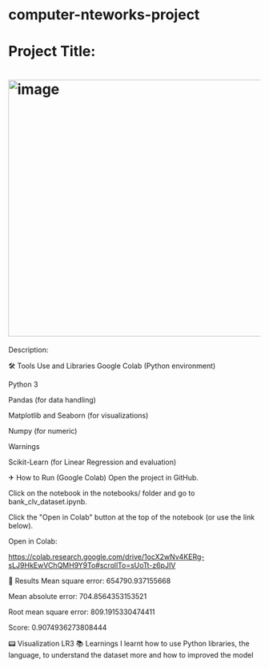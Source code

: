 # computer-nteworks-project

# Project Title:


# <img width="512" height="512" alt="image" src="https://github.com/user-attachments/assets/63687b28-62e0-4a18-b9a7-02efc50dceb5" />
Description:



🛠 Tools Use and Libraries
Google Colab (Python environment)

Python 3

Pandas (for data handling)

Matplotlib and Seaborn (for visualizations)

Numpy (for numeric)

Warnings

Scikit-Learn (for Linear Regression and evaluation)

✈ How to Run (Google Colab)
Open the project in GitHub.

Click on the notebook in the notebooks/ folder and go to bank_clv_dataset.ipynb.

Click the "Open in Colab" button at the top of the notebook (or use the link below).

Open in Colab:

https://colab.research.google.com/drive/1ocX2wNv4KERg-sLJ9HkEwVChQMH9Y9To#scrollTo=sUoTt-z6pJIV

🔎 Results
Mean square error: 654790.937155668

Mean absolute error: 704.8564353153521

Root mean square error: 809.1915330474411

Score: 0.9074936273808444

📟 Visualization
LR3
📚 Learnings
I learnt how to use Python libraries, the language, to understand the dataset more and how to improved the model

